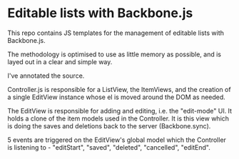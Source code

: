 Editable lists with Backbone.js
===================================

This repo contains JS templates for the management of editable lists with Backbone.js.

The methodology is optimised to use as little memory as possible, and is layed out in a clear and simple way.

I've annotated the source.

Controller.js is responsible for a ListView, the ItemViews, and the creation of a single EditView 
instance whose el is moved around the DOM as needed.

The EditView is responsible for adding and editing, i.e. the "edit-mode" UI. It holds a clone of the item models used 
in the Controller. It is this view which is doing the saves and deletions back to the server (Backbone.sync).

5 events are triggered on the EditView's global model which the Controller is listening to - "editStart", "saved", "deleted", "cancelled", "editEnd".
